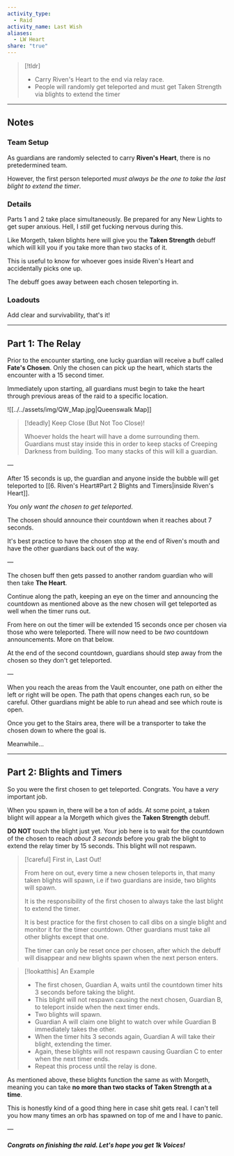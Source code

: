 ```yaml
---  
activity_type:  
  - Raid  
activity_name: Last Wish  
aliases:  
  - LW Heart  
share: "true"  
---  
```

  
> [!tldr]  
> - Carry Riven's Heart to the end via relay race.  
> - People will randomly get teleported and must get Taken Strength via blights to extend the timer  
  
----  
  
## Notes  
  
### Team Setup  
  
As guardians are randomly selected to carry **Riven's Heart**, there is no pretedermined team.  
  
However, the first person teleported *must always be the one to take the last blight to extend the timer*.  
  
### Details  
  
Parts 1 and 2 take place simultaneously. Be prepared for any New Lights to get super anxious. Hell, I *still* get fucking nervous during this.  
  
Like Morgeth, taken blights here will give you the **Taken Strength** debuff which will kill you if you take more than two stacks of it.  
  
This is useful to know for whoever goes inside Riven's Heart and accidentally picks one up.  
  
The debuff goes away between each chosen teleporting in.  
  
### Loadouts  
  
Add clear and survivability, that's it!  
  
----  
  
## Part 1: The Relay  
  
Prior to the encounter starting, one lucky guardian will receive a buff called **Fate's Chosen**. Only the chosen can pick up the heart, which starts the encounter with a 15 second timer.  
  
Immediately upon starting, all guardians must begin to take the heart through previous areas of the raid to a specific location.  
  
![[../../assets/img/QW_Map.jpg|Queenswalk Map]]  
  
  
> [!deadly] Keep Close (But Not Too Close)!  
>  
> Whoever holds the heart will have a dome surrounding them. Guardians must stay inside this in order to keep stacks of Creeping Darkness from building. Too many stacks of this will kill a guardian.  
  
—  
  
After 15 seconds is up, the guardian and anyone inside the bubble will get teleported to [[6. Riven's Heart#Part 2 Blights and Timers|inside Riven's Heart]].  
  
*You only want the chosen to get teleported*.  
  
The chosen should announce their countdown when it reaches about 7 seconds.  
  
It's best practice to have the chosen stop at the end of Riven's mouth and have the other guardians back out of the way.  
  
—  
  
The chosen buff then gets passed to another random guardian who will then take **The Heart**.  
  
Continue along the path, keeping an eye on the timer and announcing the countdown as mentioned above as the new chosen will get teleported as well when the timer runs out.  
  
From here on out the timer will be extended 15 seconds once per chosen via those who were teleported. There will now need to be *two* countdown announcements. More on that below.  
  
At the end of the second countdown, guardians should step away from the chosen so they don't get teleported.  
  
—  
  
When you reach the areas from the Vault encounter, one path on either the left or right will be open. The path that opens changes each run, so be careful. Other guardians might be able to run ahead and see which route is open.  
  
Once you get to the Stairs area, there will be a transporter to take the chosen down to where the goal is.  
  
Meanwhile...  
  
----  
  
## Part 2: Blights and Timers  
  
So you were the first chosen to get teleported. Congrats. You have a *very* important job.  
  
When you spawn in, there will be a ton of adds. At some point, a taken blight will appear a la Morgeth which gives the **Taken Strength** debuff.  
  
**DO NOT** touch the blight just yet. Your job here is to wait for the countdown of the chosen to reach *about 3 seconds* before you grab the blight to extend the relay timer by 15 seconds. This blight will not respawn.  
  
> [!careful] First in, Last Out!  
>  
> From here on out, every time a new chosen teleports in, that many taken blights will spawn, i.e if two guardians are inside, two blights will spawn.  
>  
> It is the responsibility of the first chosen to always take the last blight to extend the timer.  
>  
> It is best practice for the first chosen to call dibs on a single blight and monitor it for the timer countdown. Other guardians must take all other blights except that one.  
>  
> The timer can only be reset once per chosen, after which the debuff will disappear and new blights spawn when the next person enters.  
  
> [!lookatthis] An Example  
>  
> - The first chosen, Guardian A, waits until the countdown timer hits 3 seconds before taking the blight.  
> - This blight will not respawn causing the next chosen, Guardian B, to teleport inside when the next timer ends.  
> - Two blights will spawn.  
> - Guardian A will claim one blight to watch over while Guardian B immediately takes the other.  
> - When the timer hits 3 seconds again, Guardian A will take their blight, extending the timer.  
> - Again, these blights will not respawn causing Guardian C to enter when the next timer ends.  
> - Repeat this process until the relay is done.  
  
As mentioned above, these blights function the same as with Morgeth, meaning you can take **no more than two stacks of Taken Strength at a time**.  
  
This is honestly kind of a good thing here in case shit gets real. I can't tell you how many times an orb has spawned on top of me and I have to panic.  
  
—  
  
##### Congrats on finishing the raid. Let's hope you get 1k Voices!